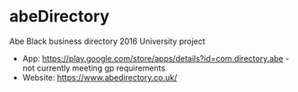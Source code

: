 # abeDirectory
Abe Black business directory 2016 University project
- App: https://play.google.com/store/apps/details?id=com.directory.abe - not currently meeting gp requirements
- Website: https://www.abedirectory.co.uk/
